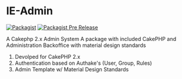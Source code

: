 # IE-Admin
[![Packagist](https://img.shields.io/packagist/l/doctrine/orm.svg)](https://packagist.org/packages/inspirelectronics/ie-admin)
[![Packagist Pre Release](https://img.shields.io/badge/version-pre--alpha-orange.svg)](https://packagist.org/packages/inspirelectronics/ie-admin)

A Cakephp 2.x Admin System
A package with included CakePHP and Administration Backoffice with material design standards

1. Devolped for CakePHP 2.x
2. Authentication based on Authake's (User, Group, Rules)
3. Admin Template w/ Material Design Standards
